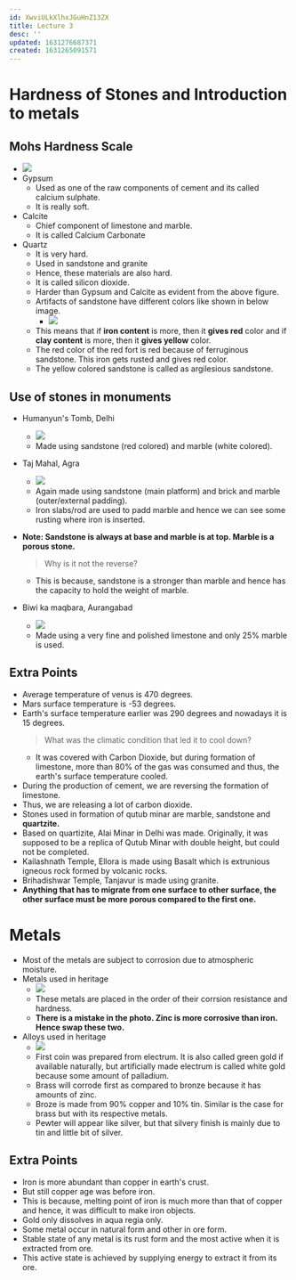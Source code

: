 ```yaml
---
id: XwviULkXlhxJGuHnZ13ZX
title: Lecture 3
desc: ''
updated: 1631276687371
created: 1631265091571
---
```


# Hardness of Stones and Introduction to metals

## Mohs Hardness Scale
* ![](/assets/images/2021-09-10-14-42-38.png)
* Gypsum
    * Used as one of the raw components of cement and its called calcium sulphate.
    * It is really soft.
* Calcite
    * Chief component of limestone and marble.
    * It is called Calcium Carbonate
* Quartz
    * It is very hard.
    * Used in sandstone and granite
    * Hence, these materials are also hard.
    * It is called silicon dioxide.
    * Harder than Gypsum and Calcite as evident from the above figure.
    * Artifacts of sandstone have different colors like shown in below image.
        * ![](/assets/images/2021-09-10-17-05-34.png)
    * This means that if **iron content** is more, then it **gives red** color and if **clay content** is more, then it **gives yellow** color.
    * The red color of the red fort is red because of ferruginous sandstone. This iron gets rusted and gives red color.
    * The yellow colored sandstone is called as argilesious sandstone.

## Use of stones in monuments
* Humanyun's Tomb, Delhi
    * ![](/assets/images/2021-09-10-17-09-03.png)
    * Made using sandstone (red colored) and marble (white colored).
* Taj Mahal, Agra
    * ![](/assets/images/2021-09-10-17-10-02.png)
    * Again made using sandstone (main platform) and brick and marble (outer/external padding).
    * Iron slabs/rod are used to padd marble and hence we can see some rusting where iron is inserted.

* **Note: Sandstone is always at base and marble is at top. Marble is a porous stone.**

    > Why is it not the reverse?
    * This is because, sandstone is a stronger than marble and hence has the capacity to hold the weight of marble.
* Biwi ka maqbara, Aurangabad
    * ![](/assets/images/2021-09-10-17-16-57.png)
    * Made using a very fine and polished limestone and only 25% marble is used.

## Extra Points
* Average temperature of venus is 470 degrees.
* Mars surface temperature is -53 degrees.
* Earth's surface temperature earlier was 290 degrees and nowadays it is 15 degrees.
    > What was the climatic condition that led it to cool down?
    * It was covered with Carbon Dioxide, but during formation of limestone, more than 80% of the gas was consumed and thus, the earth's surface temperature cooled.
* During the production of cement, we are reversing the formation of limestone.
* Thus, we are releasing a lot of carbon dioxide.
* Stones used in formation of qutub minar are marble, sandstone and **quartzite.**
* Based on quartizite, Alai Minar in Delhi was made. Originally, it was supposed to be a replica of Qutub Minar with double height, but could not be completed.
* Kailashnath Temple, Ellora is made using Basalt which is extrunious igneous rock formed by volcanic rocks.
* Brihadishwar Temple, Tanjavur is made using granite.
* **Anything that has to migrate from one surface to other surface, the other surface must be more porous compared to the first one.**

# Metals
* Most of the metals are subject to corrosion due to atmospheric moisture.
* Metals used in heritage
    * ![](/assets/images/2021-09-10-17-37-31.png)
    * These metals are placed in the order of their corrsion resistance and hardness.
    * **There is a mistake in the photo. Zinc is more corrosive than iron. Hence swap these two.**
* Alloys used in heritage
    * ![](/assets/images/2021-09-10-17-39-29.png)
    * First coin was prepared from electrum. It is also called green gold if available naturally, but artificially made electrum is called white gold because some amount of palladium.
    * Brass will corrode first as compared to bronze because it has amounts of zinc.
    * Broze is made from 90% copper and 10% tin. Similar is the case for brass but with its respective metals.
    * Pewter will appear like silver, but that silvery finish is mainly due to tin and little bit of silver.

## Extra Points
* Iron is more abundant than copper in earth's crust.
* But still copper age was before iron.
* This is because, melting point of iron is much more than that of copper and hence, it was difficult to make iron objects.
* Gold only dissolves in aqua regia only.
* Some metal occur in natural form and other in ore form.
* Stable state of any metal is its rust form and the most active when it is extracted from ore.
* This active state is achieved by supplying energy to extract it from its ore.

